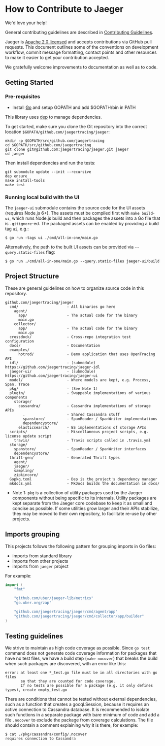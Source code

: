# How to Contribute to Jaeger

We'd love your help!

General contributing guidelines are described in [Contributing Guidelines](./CONTRIBUTING_GUIDELINES.md).

Jaeger is [Apache 2.0 licensed](LICENSE) and accepts contributions via GitHub
pull requests. This document outlines some of the conventions on development
workflow, commit message formatting, contact points and other resources to make
it easier to get your contribution accepted.

We gratefully welcome improvements to documentation as well as to code.

## Getting Started

### Pre-requisites
* Install [Go](https://golang.org/doc/install) and setup GOPATH and add $GOPATH/bin in PATH 

This library uses [dep](https://golang.github.io/dep) to manage dependencies.

To get started, make sure you clone the Git repository into the correct location `$GOPATH/github.com/jaegertracing/jaeger`:

```
mkdir -p $GOPATH/src/github.com/jaegertracing
cd $GOPATH/src/github.com/jaegertracing
git clone git@github.com:jaegertracing/jaeger.git jaeger
cd jaeger
```

Then install dependencies and run the tests:

```
git submodule update --init --recursive
dep ensure
make install-tools
make test
```

### Running local build with the UI

The `jaeger-ui` submodule contains the source code for the UI assets (requires Node.js 6+). The assets must be compiled first with `make build-ui`, which runs Node.js build and then packages the assets into a Go file that is `.gitignore`-ed. The packaged assets can be enabled by providing a build tag `ui`, e.g.:

```
$ go run -tags ui ./cmd/all-in-one/main.go
```

Alternatively, the path to the built UI assets can be provided via `--query.static-files` flag:

```
$ go run ./cmd/all-in-one/main.go --query.static-files jaeger-ui/build
```

## Project Structure

These are general guidelines on how to organize source code in this repository.

```
github.com/jaegertracing/jaeger
  cmd/                      - All binaries go here
    agent/
      app/                  - The actual code for the binary
      main.go
    collector/
      app/                  - The actual code for the binary
      main.go
  crossdock/                - Cross-repo integration test configuration
  docs/                     - Documentation
  examples/
      hotrod/               - Demo application that uses OpenTracing API
  idl/                      - (submodule) https://github.com/jaegertracing/jaeger-idl
  jaeger-ui/                - (submodule) https://github.com/jaegertracing/jaeger-ui
  model/                    - Where models are kept, e.g. Process, Span, Trace
  pkg/                      - (See Note 1)
  plugin/                   - Swappable implementations of various components
    storage/
      cassandra/            - Cassandra implementations of storage APIs
        .                   - Shared Cassandra stuff
        spanstore/          - SpanReader / SpanWriter implementations
        dependencystore/
      elasticsearch/        - ES implementations of storage APIs
  scripts/                  - Miscellaneous project scripts, e.g. license update script
    travis/                 - Travis scripts called in .travis.yml
  storage/
    spanstore/              - SpanReader / SpanWriter interfaces
    dependencystore/
  thrift-gen/               - Generated Thrift types
    agent/
    jaeger/
    sampling/
    zipkincore/
  Gopkg.toml                - Dep is the project's dependency manager
  mkdocs.yml                - MkDocs builds the documentation in docs/
```

- Note 1: `pkg` is a collection of utility packages used by the Jaeger components
  without being specific to its internals. Utility packages are kept separate from
  the Jaeger core codebase to keep it as small and concise as possible. If some
  utilities grow larger and their APIs stabilize, they may be moved to their own
  repository, to facilitate re-use by other projects.

## Imports grouping

This projects follows the following pattern for grouping imports in Go files:

- imports from standard library
- imports from other projects
- imports from `jaeger` project

For example:

```go
import (
	"fmt"

	"github.com/uber/jaeger-lib/metrics"
	"go.uber.org/zap"

	"github.com/jaegertracing/jaeger/cmd/agent/app"
	"github.com/jaegertracing/jaeger/cmd/collector/app/builder"
)
```

## Testing guidelines

We strive to maintain as high code coverage as possible. Since `go test` command does not generate
code coverage information for packages that have no test files, we have a build step (`make nocover`)
that breaks the build when such packages are discovered, with an error like this:

```
error: at least one *_test.go file must be in all directories with go files
       so that they are counted for code coverage.
       If no tests are possible for a package (e.g. it only defines types), create empty_test.go
```

There are conditions that cannot be tested without external dependencies, such as a function that
creates a gocql.Session, because it requires an active connection to Cassandra database. It is
recommended to isolate such functions in a separate package with bare minimum of code and add a
file `.nocover` to exclude the package from coverage calculations. The file should contain
a comment explaining why it is there, for example:

```
$ cat ./pkg/cassandra/config/.nocover
requires connection to Cassandra
```
